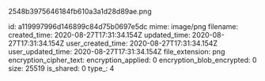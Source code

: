 2548b3975646184fb610a3a1d28d89ae.png

id: a119997996d146899c84d75b0697e5dc
mime: image/png
filename: 
created_time: 2020-08-27T17:31:34.154Z
updated_time: 2020-08-27T17:31:34.154Z
user_created_time: 2020-08-27T17:31:34.154Z
user_updated_time: 2020-08-27T17:31:34.154Z
file_extension: png
encryption_cipher_text: 
encryption_applied: 0
encryption_blob_encrypted: 0
size: 25519
is_shared: 0
type_: 4